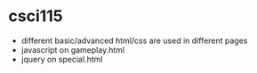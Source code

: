 # csci115
<!-- Name: Alvin Tsoi -->
<!-- Student No.: 664852571 -->
- different basic/advanced html/css are used in different pages
- javascript on gameplay.html
- jquery on special.html